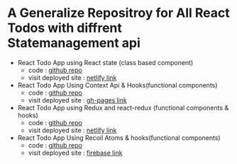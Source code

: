# A Generalize Repositroy for All React Todos with diffrent Statemanagement api

* React Todo App using React state (class based component)
  * code : [github repo](https://github.com/WhoAdarshPandya/React-TodoApp)
  * visit deployed site : [netlify link](https://apandyatodolist.netlify.app/)
* React Todo App Using Context Api & Hooks(functional components)
  * code : [github repo](https://github.com/WhoAdarshPandya/react_context)
  * visit deployed site : [gh-pages link](https://whoadarshpandya.github.io/react_context/)
* React Todo App using Redux and react-redux (functional components & hooks)
  * code : [github repo](https://github.com/WhoAdarshPandya/react_redux)
  * visit deployed site : [netlify link](https://adarshpandya-redux.netlify.app/)
* React Todo App Using Recoil Atoms & hooks(functional components)
  * code : [github repo](https://github.com/WhoAdarshPandya/react_recoil)
  * visit deployed site : [firebase link](https://adresh-rect-fir.web.app/)
  

